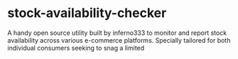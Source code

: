 # stock-availability-checker

A handy open source utility built by inferno333 to monitor and report stock availability across various e-commerce platforms. Specially tailored for both individual consumers seeking to snag a limited 